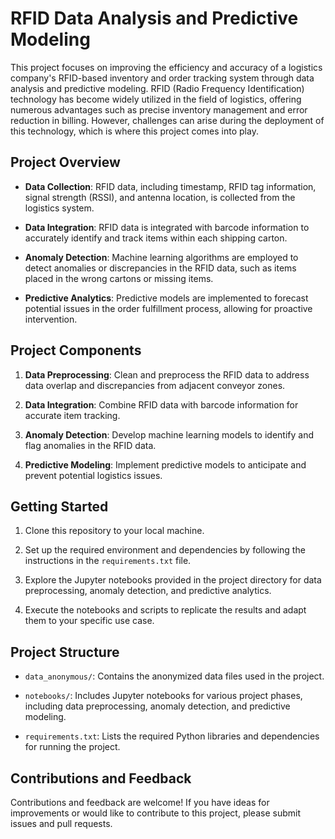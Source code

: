 # RFID Data Analysis and Predictive Modeling

This project focuses on improving the efficiency and accuracy of a logistics company's RFID-based inventory and order tracking system through data analysis and predictive modeling. 
RFID (Radio Frequency Identification) technology has become widely utilized in the field of logistics, offering numerous advantages such as precise inventory management and error reduction in billing. 
However, challenges can arise during the deployment of this technology, which is where this project comes into play.

## Project Overview

- **Data Collection**: RFID data, including timestamp, RFID tag information, signal strength (RSSI), and antenna location, is collected from the logistics system.

- **Data Integration**: RFID data is integrated with barcode information to accurately identify and track items within each shipping carton.

- **Anomaly Detection**: Machine learning algorithms are employed to detect anomalies or discrepancies in the RFID data, such as items placed in the wrong cartons or missing items.

- **Predictive Analytics**: Predictive models are implemented to forecast potential issues in the order fulfillment process, allowing for proactive intervention.

## Project Components

1. **Data Preprocessing**: Clean and preprocess the RFID data to address data overlap and discrepancies from adjacent conveyor zones.

2. **Data Integration**: Combine RFID data with barcode information for accurate item tracking.

3. **Anomaly Detection**: Develop machine learning models to identify and flag anomalies in the RFID data.

4. **Predictive Modeling**: Implement predictive models to anticipate and prevent potential logistics issues.

## Getting Started

1. Clone this repository to your local machine.

2. Set up the required environment and dependencies by following the instructions in the `requirements.txt` file.

3. Explore the Jupyter notebooks provided in the project directory for data preprocessing, anomaly detection, and predictive analytics.

4. Execute the notebooks and scripts to replicate the results and adapt them to your specific use case.

## Project Structure

- `data_anonymous/`: Contains the anonymized data files used in the project.

- `notebooks/`: Includes Jupyter notebooks for various project phases, including data preprocessing, anomaly detection, and predictive modeling.

- `requirements.txt`: Lists the required Python libraries and dependencies for running the project.

## Contributions and Feedback

Contributions and feedback are welcome! If you have ideas for improvements or would like to contribute to this project, please submit issues and pull requests.
